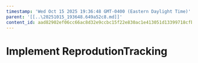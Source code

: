 ```yaml
---
timestamp: 'Wed Oct 15 2025 19:36:48 GMT-0400 (Eastern Daylight Time)'
parent: '[[..\20251015_193648.649a52c8.md]]'
content_id: aad82902ef06cc66ac8d32e9ccbc15f22e830ac1e413051d13399718cfbaffa6
---
```


# Implement ReprodutionTracking
